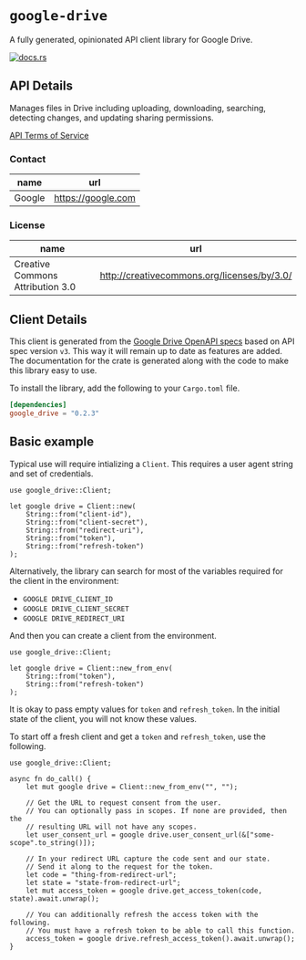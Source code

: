 # `google-drive`

A fully generated, opinionated API client library for Google Drive.

[![docs.rs](https://docs.rs/google-drive/badge.svg)](https://docs.rs/google-drive)

## API Details

Manages files in Drive including uploading, downloading, searching, detecting changes, and updating sharing permissions.

[API Terms of Service](https://developers.google.com/terms/)

### Contact


| name | url |
|----|----|
| Google | <https://google.com> |

### License


| name | url |
|----|----|
| Creative Commons Attribution 3.0 | <http://creativecommons.org/licenses/by/3.0/> |


## Client Details

This client is generated from the [Google Drive OpenAPI
specs](https://www.googleapis.com/discovery/v1/apis/drive/v3/rest) based on API spec version `v3`. This way it will remain
up to date as features are added. The documentation for the crate is generated
along with the code to make this library easy to use.


To install the library, add the following to your `Cargo.toml` file.

```toml
[dependencies]
google_drive = "0.2.3"
```

## Basic example

Typical use will require intializing a `Client`. This requires
a user agent string and set of credentials.

```
use google_drive::Client;

let google drive = Client::new(
    String::from("client-id"),
    String::from("client-secret"),
    String::from("redirect-uri"),
    String::from("token"),
    String::from("refresh-token")
);
```

Alternatively, the library can search for most of the variables required for
the client in the environment:

- `GOOGLE DRIVE_CLIENT_ID`
- `GOOGLE DRIVE_CLIENT_SECRET`
- `GOOGLE DRIVE_REDIRECT_URI`

And then you can create a client from the environment.

```
use google_drive::Client;

let google drive = Client::new_from_env(
    String::from("token"),
    String::from("refresh-token")
);
```

It is okay to pass empty values for `token` and `refresh_token`. In
the initial state of the client, you will not know these values.

To start off a fresh client and get a `token` and `refresh_token`, use the following.

```
use google_drive::Client;

async fn do_call() {
    let mut google drive = Client::new_from_env("", "");

    // Get the URL to request consent from the user.
    // You can optionally pass in scopes. If none are provided, then the
    // resulting URL will not have any scopes.
    let user_consent_url = google drive.user_consent_url(&["some-scope".to_string()]);

    // In your redirect URL capture the code sent and our state.
    // Send it along to the request for the token.
    let code = "thing-from-redirect-url";
    let state = "state-from-redirect-url";
    let mut access_token = google drive.get_access_token(code, state).await.unwrap();

    // You can additionally refresh the access token with the following.
    // You must have a refresh token to be able to call this function.
    access_token = google drive.refresh_access_token().await.unwrap();
}
```
